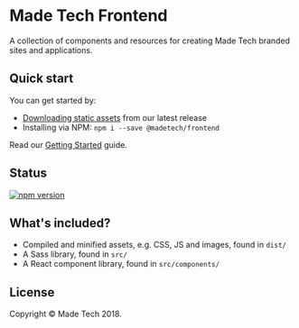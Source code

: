 # Made Tech Frontend

A collection of components and resources for creating Made Tech branded sites and applications.

## Quick start

You can get started by:

 - [Downloading static assets](https://github.com/madetech/frontend/releases) from our latest release
 - Installing via NPM: `npm i --save @madetech/frontend`

Read our [Getting Started](docs/GETTING_STARTED.md) guide.

## Status

[![npm version](https://img.shields.io/npm/v/@madetech/frontend.svg)](https://www.npmjs.com/package/@madetech/frontend)

## What's included?

 - Compiled and minified assets, e.g. CSS, JS and images, found in `dist/`
 - A Sass library, found in `src/`
 - A React component library, found in `src/components/`

## License

Copyright &copy; Made Tech 2018.
